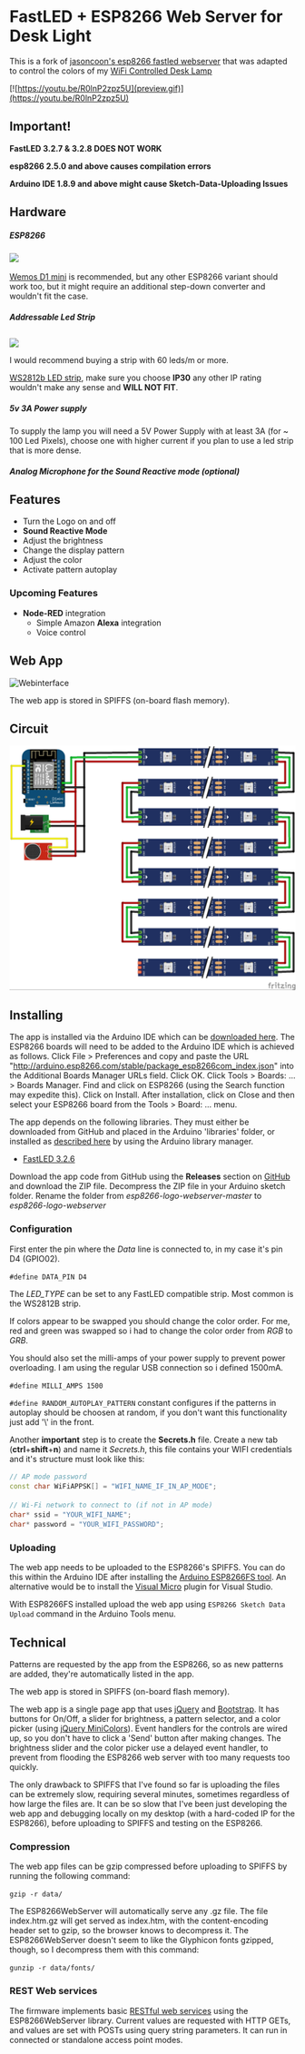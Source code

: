 # FastLED + ESP8266 Web Server for Desk Light



This is a fork of [jasoncoon's esp8266 fastled webserver](https://github.com/jasoncoon/esp8266-fastled-webserver) that was adapted to control the colors of my  [WiFi Controlled Desk Lamp](https://www.thingiverse.com/thing:3676536)

[![https://youtu.be/R0lnP2zpz5U](preview.gif)](https://youtu.be/R0lnP2zpz5U)


## Important!

**FastLED 3.2.7 & 3.2.8 DOES NOT WORK**

**esp8266 2.5.0 and above causes compilation errors**

**Arduino IDE 1.8.9 and above might cause Sketch-Data-Uploading Issues**



Hardware
--------

##### ESP8266

<img src="https://ae01.alicdn.com/kf/HTB1QYHzJKuSBuNjy1Xcq6AYjFXau/ESP8266-ESP-12-ESP12-WeMos-D1-Mini-Modul-Wemos-D1-Mini-WiFi-Entwicklung-Bord-Micro-USB.jpg" height="300px">

[Wemos D1 mini](http://s.click.aliexpress.com/e/cBDdafPw) is recommended, but any other ESP8266 variant should work too, but it might require an additional step-down converter and wouldn't fit the case.



##### Addressable Led Strip

<img src="https://ae01.alicdn.com/kf/HTB1THW.i6oIL1JjSZFyq6zFBpXa0/DC5V-WS2812B-1-mt-4-mt-5-mt-30-60-74-96-144-pixel-leds-m.jpg" height="300px" align="middle">

I would recommend buying a strip with 60 leds/m or more.

[WS2812b LED strip](http://s.click.aliexpress.com/e/SkQFQqc), make sure you choose **IP30** any other IP rating wouldn't make any sense and **WILL NOT FIT**.



##### 5v 3A Power supply

To supply the lamp you will need a 5V Power Supply with at least 3A (for ~ 100 Led Pixels), choose one with higher current if you plan to use a led strip that is more dense.



##### Analog Microphone for the Sound Reactive mode (optional)



Features
--------
* Turn the Logo on and off
* **Sound Reactive Mode**
* Adjust the brightness
* Change the display pattern
* Adjust the color
* Activate pattern autoplay


### Upcoming Features

- **Node-RED** integration
  - Simple Amazon **Alexa** integration
  - Voice control


Web App
--------

![Webinterface](https://github.com/NimmLor/esp8266-nanoleaf-webserver/blob/master/gallery/interface.jpg?raw=true)

The web app is stored in SPIFFS (on-board flash memory).



## Circuit

![circuit without Logic level converter](wiring.jpg)



Installing
-----------
The app is installed via the Arduino IDE which can be [downloaded here](https://www.arduino.cc/en/main/software). The ESP8266 boards will need to be added to the Arduino IDE which is achieved as follows. Click File > Preferences and copy and paste the URL "http://arduino.esp8266.com/stable/package_esp8266com_index.json" into the Additional Boards Manager URLs field. Click OK. Click Tools > Boards: ... > Boards Manager. Find and click on ESP8266 (using the Search function may expedite this). Click on Install. After installation, click on Close and then select your ESP8266 board from the Tools > Board: ... menu.

The app depends on the following libraries. They must either be downloaded from GitHub and placed in the Arduino 'libraries' folder, or installed as [described here](https://www.arduino.cc/en/Guide/Libraries) by using the Arduino library manager.

- [FastLED 3.2.6](https://github.com/FastLED/FastLED)


Download the app code from GitHub using the **Releases** section on [GitHub](https://github.com/NimmLor/esp8266-logo-webserver/releases) and download the ZIP file. Decompress the ZIP file in your Arduino sketch folder. Rename the folder from *esp8266-logo-webserver-master* to *esp8266-logo-webserver*

### Configuration

First enter the pin where the *Data* line is connected to, in my case it's pin D4 (GPIO02).

`#define DATA_PIN D4`

The *LED_TYPE* can be set to any FastLED compatible strip. Most common is the WS2812B strip.

If colors appear to be swapped you should change the color order. For me, red and green was swapped so i had to change the color order from *RGB* to *GRB*.

You should also set the milli-amps of your power supply to prevent power overloading. I am using the regular USB connection so i defined 1500mA.

`#define MILLI_AMPS 1500`

`#define RANDOM_AUTOPLAY_PATTERN` constant configures if the patterns in autoplay should be choosen at random, if you don't want this functionality just add '\\\' in the front.

Another **important** step is to create the **Secrets.h** file. Create a new tab (**ctrl**+**shift**+**n**) and name it *Secrets.h*, this file contains your WIFI credentials and it's structure must look like this:

```c++
// AP mode password
const char WiFiAPPSK[] = "WIFI_NAME_IF_IN_AP_MODE";

// Wi-Fi network to connect to (if not in AP mode)
char* ssid = "YOUR_WIFI_NAME";
char* password = "YOUR_WIFI_PASSWORD";
```

### Uploading

The web app needs to be uploaded to the ESP8266's SPIFFS.  You can do this within the Arduino IDE after installing the [Arduino ESP8266FS tool](http://esp8266.github.io/Arduino/versions/2.3.0/doc/filesystem.html#uploading-files-to-file-system). An alternative would be to install the [Visual Micro](https://www.visualmicro.com/) plugin for Visual Studio.

With ESP8266FS installed upload the web app using `ESP8266 Sketch Data Upload` command in the Arduino Tools menu.



## Technical

Patterns are requested by the app from the ESP8266, so as new patterns are added, they're automatically listed in the app.

The web app is stored in SPIFFS (on-board flash memory).

The web app is a single page app that uses [jQuery](https://jquery.com) and [Bootstrap](http://getbootstrap.com).  It has buttons for On/Off, a slider for brightness, a pattern selector, and a color picker (using [jQuery MiniColors](http://labs.abeautifulsite.net/jquery-minicolors)).  Event handlers for the controls are wired up, so you don't have to click a 'Send' button after making changes.  The brightness slider and the color picker use a delayed event handler, to prevent from flooding the ESP8266 web server with too many requests too quickly.

The only drawback to SPIFFS that I've found so far is uploading the files can be extremely slow, requiring several minutes, sometimes regardless of how large the files are.  It can be so slow that I've been just developing the web app and debugging locally on my desktop (with a hard-coded IP for the ESP8266), before uploading to SPIFFS and testing on the ESP8266.

### Compression

The web app files can be gzip compressed before uploading to SPIFFS by running the following command:

`gzip -r data/`

The ESP8266WebServer will automatically serve any .gz file.  The file index.htm.gz will get served as index.htm, with the content-encoding header set to gzip, so the browser knows to decompress it.  The ESP8266WebServer doesn't seem to like the Glyphicon fonts gzipped, though, so I decompress them with this command:

`gunzip -r data/fonts/`

### REST Web services

The firmware implements basic [RESTful web services](https://en.wikipedia.org/wiki/Representational_state_transfer) using the ESP8266WebServer library.  Current values are requested with HTTP GETs, and values are set with POSTs using query string parameters.  It can run in connected or standalone access point modes.
